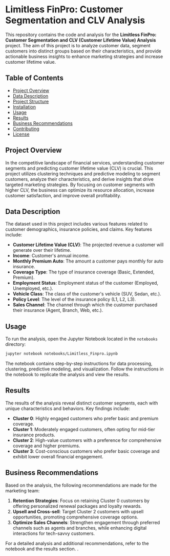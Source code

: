# Limitless FinPro: Customer Segmentation and CLV Analysis

This repository contains the code and analysis for the **Limitless FinPro: Customer Segmentation and CLV (Customer Lifetime Value) Analysis** project. The aim of this project is to analyze customer data, segment customers into distinct groups based on their characteristics, and provide actionable business insights to enhance marketing strategies and increase customer lifetime value.

## Table of Contents

- [Project Overview](#project-overview)
- [Data Description](#data-description)
- [Project Structure](#project-structure)
- [Installation](#installation)
- [Usage](#usage)
- [Results](#results)
- [Business Recommendations](#business-recommendations)
- [Contributing](#contributing)
- [License](#license)

## Project Overview

In the competitive landscape of financial services, understanding customer segments and predicting customer lifetime value (CLV) is crucial. This project utilizes clustering techniques and predictive modeling to segment customers, analyze their characteristics, and derive insights that drive targeted marketing strategies. By focusing on customer segments with higher CLV, the business can optimize its resource allocation, increase customer satisfaction, and improve overall profitability.

## Data Description

The dataset used in this project includes various features related to customer demographics, insurance policies, and claims. Key features include:

- **Customer Lifetime Value (CLV)**: The projected revenue a customer will generate over their lifetime.
- **Income**: Customer's annual income.
- **Monthly Premium Auto**: The amount a customer pays monthly for auto insurance.
- **Coverage Type**: The type of insurance coverage (Basic, Extended, Premium).
- **Employment Status**: Employment status of the customer (Employed, Unemployed, etc.).
- **Vehicle Class**: The class of the customer's vehicle (SUV, Sedan, etc.).
- **Policy Level**: The level of the insurance policy (L1, L2, L3).
- **Sales Channel**: The channel through which the customer purchased their insurance (Agent, Branch, Web, etc.).


## Usage

To run the analysis, open the Jupyter Notebook located in the `notebooks` directory:

```bash
jupyter notebook notebooks/Limitless_Finpro.ipynb
```

The notebook contains step-by-step instructions for data processing, clustering, predictive modeling, and visualization. Follow the instructions in the notebook to replicate the analysis and view the results.

## Results

The results of the analysis reveal distinct customer segments, each with unique characteristics and behaviors. Key findings include:

- **Cluster 0**: Highly engaged customers who prefer basic and premium coverage.
- **Cluster 1**: Moderately engaged customers, often opting for mid-tier insurance products.
- **Cluster 2**: High-value customers with a preference for comprehensive coverage and higher premiums.
- **Cluster 3**: Cost-conscious customers who prefer basic coverage and exhibit lower overall financial engagement.

## Business Recommendations

Based on the analysis, the following recommendations are made for the marketing team:

1. **Retention Strategies**: Focus on retaining Cluster 0 customers by offering personalized renewal packages and loyalty rewards.
2. **Upsell and Cross-sell**: Target Cluster 2 customers with upsell opportunities, promoting comprehensive coverage options.
3. **Optimize Sales Channels**: Strengthen engagement through preferred channels such as agents and branches, while enhancing digital interactions for tech-savvy customers.

For a detailed analysis and additional recommendations, refer to the notebook and the results section.
.
